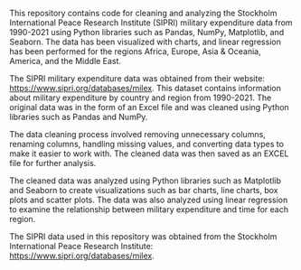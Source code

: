 This repository contains code for cleaning and analyzing the Stockholm International Peace Research Institute (SIPRI) military expenditure data from 1990-2021 using Python libraries such as Pandas, NumPy, Matplotlib, and Seaborn. The data has been visualized with charts, and linear regression has been performed for the regions Africa, Europe, Asia & Oceania, America, and the Middle East.


The SIPRI military expenditure data was obtained from their website: https://www.sipri.org/databases/milex. This dataset contains information about military expenditure by country and region from 1990-2021. The original data was in the form of an Excel file and was cleaned using Python libraries such as Pandas and NumPy.


The data cleaning process involved removing unnecessary columns, renaming columns, handling missing values, and converting data types to make it easier to work with. The cleaned data was then saved as an EXCEL file for further analysis.


The cleaned data was analyzed using Python libraries such as Matplotlib and Seaborn to create visualizations such as bar charts, line charts, box plots and scatter plots. The data was also analyzed using linear regression to examine the relationship between military expenditure and time for each region.


The SIPRI data used in this repository was obtained from the Stockholm International Peace Research Institute: https://www.sipri.org/databases/milex.
